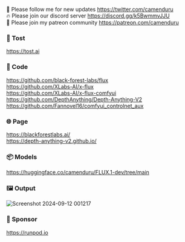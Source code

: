 🐣 Please follow me for new updates https://twitter.com/camenduru <br />
🔥 Please join our discord server https://discord.gg/k5BwmmvJJU <br />
🥳 Please join my patreon community https://patreon.com/camenduru <br />

###  🥪 Tost
https://tost.ai

### 🧬 Code
https://github.com/black-forest-labs/flux <br />
https://github.com/XLabs-AI/x-flux <br />
https://github.com/XLabs-AI/x-flux-comfyui <br />
https://github.com/DepthAnything/Depth-Anything-V2 <br />
https://github.com/Fannovel16/comfyui_controlnet_aux <br />

### 🌐 Page
https://blackforestlabs.ai/ <br />
https://depth-anything-v2.github.io/ <br />

### 📦 Models
https://huggingface.co/camenduru/FLUX.1-dev/tree/main

### 🖼 Output
![Screenshot 2024-09-12 001217](https://github.com/user-attachments/assets/da665b29-ce41-4e93-8e85-38fd7c0af4f2)

### 🏢 Sponsor
https://runpod.io
